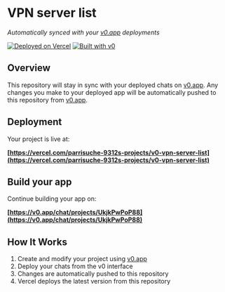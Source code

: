 # VPN server list

*Automatically synced with your [v0.app](https://v0.app) deployments*

[![Deployed on Vercel](https://img.shields.io/badge/Deployed%20on-Vercel-black?style=for-the-badge&logo=vercel)](https://vercel.com/parrisuche-9312s-projects/v0-vpn-server-list)
[![Built with v0](https://img.shields.io/badge/Built%20with-v0.app-black?style=for-the-badge)](https://v0.app/chat/projects/UkjkPwPoP88)

## Overview

This repository will stay in sync with your deployed chats on [v0.app](https://v0.app).
Any changes you make to your deployed app will be automatically pushed to this repository from [v0.app](https://v0.app).

## Deployment

Your project is live at:

**[https://vercel.com/parrisuche-9312s-projects/v0-vpn-server-list](https://vercel.com/parrisuche-9312s-projects/v0-vpn-server-list)**

## Build your app

Continue building your app on:

**[https://v0.app/chat/projects/UkjkPwPoP88](https://v0.app/chat/projects/UkjkPwPoP88)**

## How It Works

1. Create and modify your project using [v0.app](https://v0.app)
2. Deploy your chats from the v0 interface
3. Changes are automatically pushed to this repository
4. Vercel deploys the latest version from this repository